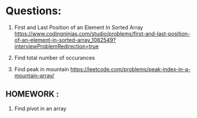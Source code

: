 # Questions: 

1. First and Last Position of an Element In Sorted Array
https://www.codingninjas.com/studio/problems/first-and-last-position-of-an-element-in-sorted-array_1082549?interviewProblemRedirection=true

2. Find total number of occurances

3. Find peak in mountain 
https://leetcode.com/problems/peak-index-in-a-mountain-array/

## HOMEWORK :

1. Find pivot in an array
